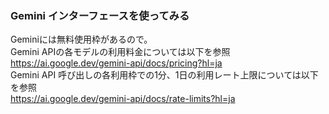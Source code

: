 ### Gemini インターフェースを使ってみる
Geminiには無料使用枠があるので。  
Gemini APIの各モデルの利用料金については以下を参照  
https://ai.google.dev/gemini-api/docs/pricing?hl=ja  
Gemini API 呼び出しの各利用枠での1分、1日の利用レート上限については以下を参照  
https://ai.google.dev/gemini-api/docs/rate-limits?hl=ja  
